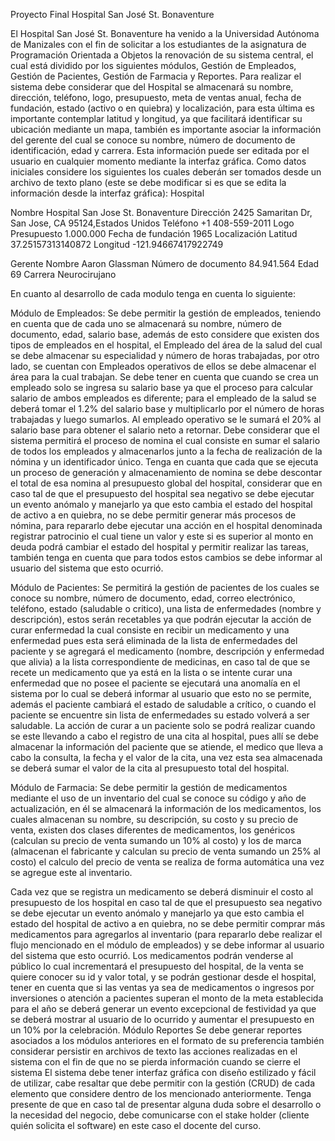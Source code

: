 Proyecto Final
Hospital San José St. Bonaventure

El Hospital San José St. Bonaventure ha venido a la Universidad Autónoma de
Manizales con el fin de solicitar a los estudiantes de la asignatura de Programación
Orientada a Objetos la renovación de su sistema central, el cual está dividido por
los siguientes módulos, Gestión de Empleados, Gestión de Pacientes, Gestión de
Farmacia y Reportes.
Para realizar el sistema debe considerar que del Hospital se almacenará su nombre,
dirección, teléfono, logo, presupuesto, meta de ventas anual, fecha de fundación,
estado (activo o en quiebra) y localización, para esta última es importante
contemplar latitud y longitud, ya que facilitará identificar su ubicación mediante un
mapa, también es importante asociar la información del gerente del cual se conoce
su nombre, número de documento de identificación, edad y carrera. Esta
información puede ser editada por el usuario en cualquier momento mediante la
interfaz gráfica. Como datos iniciales considere los siguientes los cuales deberán
ser tomados desde un archivo de texto plano (este se debe modificar si es que se
edita la información desde la interfaz gráfica):
Hospital

Nombre Hospital San Jose St. Bonaventure
Dirección 2425 Samaritan Dr, San Jose, CA 95124,Estados Unidos
Teléfono +1 408-559-2011
Logo
Presupuesto 1.000.000
Fecha de fundación 1965
Localización
Latitud 37.25157313140872
Longitud -121.94667417922749

Gerente
Nombre Aaron Glassman
Número de documento 84.941.564
Edad 69
Carrera Neurocirujano

En cuanto al desarrollo de cada modulo tenga en cuenta lo siguiente:

Módulo de Empleados:
Se debe permitir la gestión de empleados, teniendo en cuenta que de cada uno se
almacenará su nombre, número de documento, edad, salario base, además de esto
considere que existen dos tipos de empleados en el hospital, el Empleado del área
de la salud del cual se debe almacenar su especialidad y número de horas
trabajadas, por otro lado, se cuentan con Empleados operativos de ellos se debe
almacenar el área para la cual trabajan. Se debe tener en cuenta que cuando se
crea un empleado solo se ingresa su salario base ya que el proceso para calcular
salario de ambos empleados es diferente; para el empleado de la salud se deberá
tomar el 1.2% del salario base y multiplicarlo por el número de horas trabajadas y
luego sumarlos. Al empleado operativo se le sumará el 20% al salario base para
obtener el salario neto a retornar.
Debe considerar que el sistema permitirá el proceso de nomina el cual consiste en
sumar el salario de todos los empleados y almacenarlos junto a la fecha de
realización de la nómina y un identificador único. Tenga en cuanta que cada que se
ejecuta un proceso de generación y almacenamiento de nomina se debe descontar
el total de esa nomina al presupuesto global del hospital, considerar que en caso tal
de que el presupuesto del hospital sea negativo se debe ejecutar un evento anómalo
y manejarlo ya que esto cambia el estado del hospital de activo a en quiebra, no se
debe permitir generar más procesos de nómina, para repararlo debe ejecutar una
acción en el hospital denominada registrar patrocinio el cual tiene un valor y este si
es superior al monto en deuda podrá cambiar el estado del hospital y permitir
realizar las tareas, también tenga en cuenta que para todos estos cambios se debe
informar al usuario del sistema que esto ocurrió.

Módulo de Pacientes:
Se permitirá la gestión de pacientes de los cuales se conoce su nombre, número de
documento, edad, correo electrónico, teléfono, estado (saludable o critico), una lista
de enfermedades (nombre y descripción), estos serán recetables ya que podrán
ejecutar la acción de curar enfermedad la cual consiste en recibir un medicamento
y una enfermedad pues esta será eliminada de la lista de enfermedades del paciente
y se agregará el medicamento (nombre, descripción y enfermedad que alivia) a la
lista correspondiente de medicinas, en caso tal de que se recete un medicamento
que ya está en la lista o se intente curar una enfermedad que no posee el paciente
se ejecutará una anomalía en el sistema por lo cual se deberá informar al usuario
que esto no se permite, además el paciente cambiará el estado de saludable a
crítico, o cuando el paciente se encuentre sin lista de enfermedades su estado
volverá a ser saludable.
La acción de curar a un paciente solo se podrá realizar cuando se este llevando a
cabo el registro de una cita al hospital, pues allí se debe almacenar la información
del paciente que se atiende, el medico que lleva a cabo la consulta, la fecha y el
valor de la cita, una vez esta sea almacenada se deberá sumar el valor de la cita al
presupuesto total del hospital.

Módulo de Farmacia:
Se debe permitir la gestión de medicamentos mediante el uso de un inventario del
cual se conoce su código y año de actualización, en él se almacenará la información
de los medicamentos, los cuales almacenan su nombre, su descripción, su costo y
su precio de venta, existen dos clases diferentes de medicamentos, los genéricos
(calculan su precio de venta sumando un 10% al costo) y los de marca (almacenan
el fabricante y calculan su precio de venta sumando un 25% al costo) el calculo del
precio de venta se realiza de forma automática una vez se agregue este al
inventario.

Cada vez que se registra un medicamento se deberá disminuir el costo al
presupuesto de los hospital en caso tal de que el presupuesto sea negativo se debe
ejecutar un evento anómalo y manejarlo ya que esto cambia el estado del hospital
de activo a en quiebra, no se debe permitir comprar más medicamentos para
agregarlos al inventario (para repararlo debe realizar el flujo mencionado en el
módulo de empleados) y se debe informar al usuario del sistema que esto ocurrió.
Los medicamentos podrán venderse al público lo cual incrementará el presupuesto
del hospital, de la venta se quiere conocer su id y valor total, y se podrán gestionar
desde el hospital, tener en cuenta que si las ventas ya sea de medicamentos o
ingresos por inversiones o atención a pacientes superan el monto de la meta
establecida para el año se deberá generar un evento excepcional de festividad ya
que se deberá mostrar al usuario de lo ocurrido y aumentar el presupuesto en un
10% por la celebración.
Módulo Reportes
Se debe generar reportes asociados a los módulos anteriores en el formato de su
preferencia también considerar persistir en archivos de texto las acciones realizadas
en el sistema con el fin de que no se pierda información cuando se cierre el sistema
El sistema debe tener interfaz gráfica con diseño estilizado y fácil de utilizar, cabe
resaltar que debe permitir con la gestión (CRUD) de cada elemento que considere
dentro de los mencionado anteriormente.
Tenga presente de que en caso tal de presentar alguna duda sobre el desarrollo o
la necesidad del negocio, debe comunicarse con el stake holder (cliente quién
solicita el software) en este caso el docente del curso.
